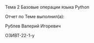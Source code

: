 Тема 2 Базовые операции языка Python

Отчет по Теме выполнил(а): 

Рублев Валерий Игоревич

ОЗИВТ-22-1-у
